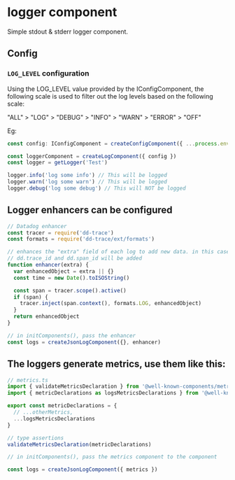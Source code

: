 # logger component

Simple stdout & stderr logger component.

## Config

### `LOG_LEVEL` configuration

Using the LOG_LEVEL value provided by the IConfigComponent, the following scale is used to filter out the log levels based on the following scale:

"ALL" > "LOG" > "DEBUG" > "INFO" > "WARN" > "ERROR" > "OFF"

Eg:

```typescript
const config: IConfigComponent = createConfigComponent({ ...process.env, LOG_LEVEL: 'INFO' })

const loggerComponent = createLogComponent({ config })
const logger = getLogger('Test')

logger.info('log some info') // This will be logged
logger.warn('log some warn') // This will be logged
logger.debug('log some debug') // This will NOT be logged
```

## Logger enhancers can be configured

```ts
// Datadog enhancer
const tracer = require('dd-trace')
const formats = require('dd-trace/ext/formats')

// enhances the "extra" field of each log to add new data. in this case
// dd.trace_id and dd.span_id will be added
function enhancer(extra) {
  var enhancedObject = extra || {}
  const time = new Date().toISOString()

  const span = tracer.scope().active()
  if (span) {
    tracer.inject(span.context(), formats.LOG, enhancedObject)
  }
  return enhancedObject
}

// in initComponents(), pass the enhancer
const logs = createJsonLogComponent({}, enhancer)
```

## The loggers generate metrics, use them like this:

```ts
// metrics.ts
import { validateMetricsDeclaration } from '@well-known-components/metrics'
import { metricDeclarations as logsMetricsDeclarations } from '@well-known-components/logger'

export const metricDeclarations = {
  // ...otherMetrics,
  ...logsMetricsDeclarations
}

// type assertions
validateMetricsDeclaration(metricDeclarations)
```

```ts
// in initComponents(), pass the metrics component to the component

const logs = createJsonLogComponent({ metrics })
```
